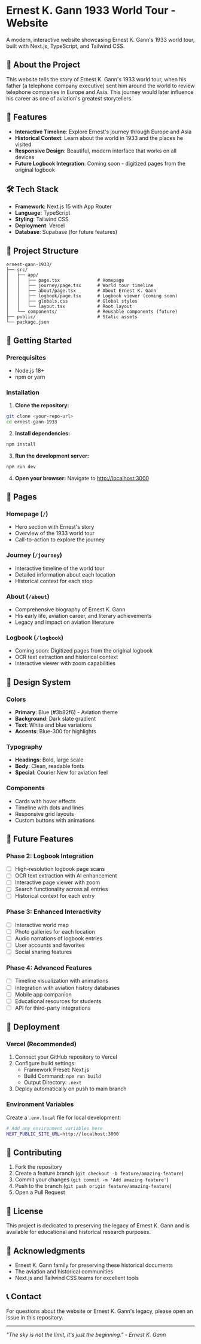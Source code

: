 # Ernest K. Gann 1933 World Tour - Website

A modern, interactive website showcasing Ernest K. Gann's 1933 world tour, built with Next.js, TypeScript, and Tailwind CSS.

## 🎯 About the Project

This website tells the story of Ernest K. Gann's 1933 world tour, when his father (a telephone company executive) sent him around the world to review telephone companies in Europe and Asia. This journey would later influence his career as one of aviation's greatest storytellers.

## 🚀 Features

- **Interactive Timeline**: Explore Ernest's journey through Europe and Asia
- **Historical Context**: Learn about the world in 1933 and the places he visited
- **Responsive Design**: Beautiful, modern interface that works on all devices
- **Future Logbook Integration**: Coming soon - digitized pages from the original logbook

## 🛠️ Tech Stack

- **Framework**: Next.js 15 with App Router
- **Language**: TypeScript
- **Styling**: Tailwind CSS
- **Deployment**: Vercel
- **Database**: Supabase (for future features)

## 📁 Project Structure

```
ernest-gann-1933/
├── src/
│   ├── app/
│   │   ├── page.tsx              # Homepage
│   │   ├── journey/page.tsx      # World tour timeline
│   │   ├── about/page.tsx        # About Ernest K. Gann
│   │   ├── logbook/page.tsx      # Logbook viewer (coming soon)
│   │   ├── globals.css           # Global styles
│   │   └── layout.tsx            # Root layout
│   └── components/               # Reusable components (future)
├── public/                       # Static assets
└── package.json
```

## 🚀 Getting Started

### Prerequisites

- Node.js 18+ 
- npm or yarn

### Installation

1. **Clone the repository:**
```bash
git clone <your-repo-url>
cd ernest-gann-1933
```

2. **Install dependencies:**
```bash
npm install
```

3. **Run the development server:**
```bash
npm run dev
```

4. **Open your browser:**
Navigate to [http://localhost:3000](http://localhost:3000)

## 📱 Pages

### Homepage (`/`)
- Hero section with Ernest's story
- Overview of the 1933 world tour
- Call-to-action to explore the journey

### Journey (`/journey`)
- Interactive timeline of the world tour
- Detailed information about each location
- Historical context for each stop

### About (`/about`)
- Comprehensive biography of Ernest K. Gann
- His early life, aviation career, and literary achievements
- Legacy and impact on aviation literature

### Logbook (`/logbook`)
- Coming soon: Digitized pages from the original logbook
- OCR text extraction and historical context
- Interactive viewer with zoom capabilities

## 🎨 Design System

### Colors
- **Primary**: Blue (#3b82f6) - Aviation theme
- **Background**: Dark slate gradient
- **Text**: White and blue variations
- **Accents**: Blue-300 for highlights

### Typography
- **Headings**: Bold, large scale
- **Body**: Clean, readable fonts
- **Special**: Courier New for aviation feel

### Components
- Cards with hover effects
- Timeline with dots and lines
- Responsive grid layouts
- Custom buttons with animations

## 🔮 Future Features

### Phase 2: Logbook Integration
- [ ] High-resolution logbook page scans
- [ ] OCR text extraction with AI enhancement
- [ ] Interactive page viewer with zoom
- [ ] Search functionality across all entries
- [ ] Historical context for each entry

### Phase 3: Enhanced Interactivity
- [ ] Interactive world map
- [ ] Photo galleries for each location
- [ ] Audio narrations of logbook entries
- [ ] User accounts and favorites
- [ ] Social sharing features

### Phase 4: Advanced Features
- [ ] Timeline visualization with animations
- [ ] Integration with aviation history databases
- [ ] Mobile app companion
- [ ] Educational resources for students
- [ ] API for third-party integrations

## 🚀 Deployment

### Vercel (Recommended)
1. Connect your GitHub repository to Vercel
2. Configure build settings:
   - Framework Preset: Next.js
   - Build Command: `npm run build`
   - Output Directory: `.next`
3. Deploy automatically on push to main branch

### Environment Variables
Create a `.env.local` file for local development:
```bash
# Add any environment variables here
NEXT_PUBLIC_SITE_URL=http://localhost:3000
```

## 🤝 Contributing

1. Fork the repository
2. Create a feature branch (`git checkout -b feature/amazing-feature`)
3. Commit your changes (`git commit -m 'Add amazing feature'`)
4. Push to the branch (`git push origin feature/amazing-feature`)
5. Open a Pull Request

## 📄 License

This project is dedicated to preserving the legacy of Ernest K. Gann and is available for educational and historical research purposes.

## 🙏 Acknowledgments

- Ernest K. Gann family for preserving these historical documents
- The aviation and historical communities
- Next.js and Tailwind CSS teams for excellent tools

## 📞 Contact

For questions about the website or Ernest K. Gann's legacy, please open an issue in this repository.

---

*"The sky is not the limit, it's just the beginning." - Ernest K. Gann*
